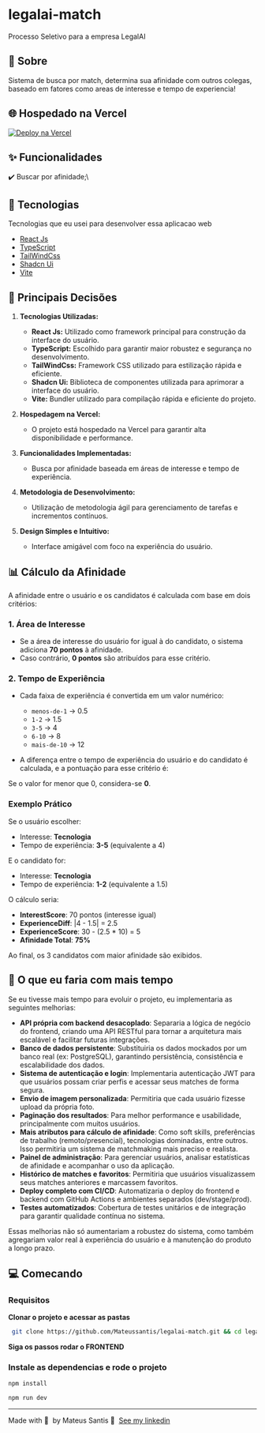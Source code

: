 # legalai-match
Processo Seletivo para a empresa LegalAI

## 🎯 Sobre ##

Sistema de busca por match, determina sua afinidade com outros colegas, baseado em fatores como areas de interesse e tempo de experiencia!

## 🌐 Hospedado na Vercel ##

[![Deploy na Vercel](https://img.shields.io/badge/VERCEL-000?style=for-the-badge&logo=vercel&logoColor=white)](https://legalai-match.vercel.app/)

## ✨ Funcionalidades ##

✔️ Buscar por afinidade;\

## 🚀 Tecnologias

Tecnologias que eu usei para desenvolver essa aplicacao web

- [React Js](https://react.dev/)
- [TypeScript](https://www.typescriptlang.org/)
- [TailWindCss](https://tailwindcss.com/)
- [Shadcn Ui](https://ui.shadcn.com/)
- [Vite](https://vite.dev/)

## 🧠 Principais Decisões

1. **Tecnologias Utilizadas:**
   - **React Js:** Utilizado como framework principal para construção da interface do usuário.
   - **TypeScript:** Escolhido para garantir maior robustez e segurança no desenvolvimento.
   - **TailWindCss:** Framework CSS utilizado para estilização rápida e eficiente.
   - **Shadcn Ui:** Biblioteca de componentes utilizada para aprimorar a interface do usuário.
   - **Vite:** Bundler utilizado para compilação rápida e eficiente do projeto.

2. **Hospedagem na Vercel:**
   - O projeto está hospedado na Vercel para garantir alta disponibilidade e performance.

3. **Funcionalidades Implementadas:**
   - Busca por afinidade baseada em áreas de interesse e tempo de experiência.

4. **Metodologia de Desenvolvimento:**
   - Utilização de metodologia ágil para gerenciamento de tarefas e incrementos contínuos.

5. **Design Simples e Intuitivo:**
   - Interface amigável com foco na experiência do usuário.

## 📊 Cálculo da Afinidade

A afinidade entre o usuário e os candidatos é calculada com base em dois critérios:

### 1. Área de Interesse
- Se a área de interesse do usuário for igual à do candidato, o sistema adiciona **70 pontos** à afinidade.
- Caso contrário, **0 pontos** são atribuídos para esse critério.

### 2. Tempo de Experiência
- Cada faixa de experiência é convertida em um valor numérico:
  - `menos-de-1` → 0.5
  - `1-2` → 1.5
  - `3-5` → 4
  - `6-10` → 8
  - `mais-de-10` → 12

- A diferença entre o tempo de experiência do usuário e do candidato é calculada, e a pontuação para esse critério é:
  

Se o valor for menor que 0, considera-se **0**.

### Exemplo Prático
Se o usuário escolher:
- Interesse: **Tecnologia**
- Tempo de experiência: **3-5** (equivalente a 4)

E o candidato for:
- Interesse: **Tecnologia**
- Tempo de experiência: **1-2** (equivalente a 1.5)

O cálculo seria:
- **InterestScore**: 70 pontos (interesse igual)
- **ExperienceDiff**: |4 - 1.5| = 2.5
- **ExperienceScore**: 30 - (2.5 * 10) = 5
- **Afinidade Total**: **75%**

Ao final, os 3 candidatos com maior afinidade são exibidos.

## 🔮 O que eu faria com mais tempo

Se eu tivesse mais tempo para evoluir o projeto, eu implementaria as seguintes melhorias:

- **API própria com backend desacoplado**: Separaria a lógica de negócio do frontend, criando uma API RESTful para tornar a arquitetura mais escalável e facilitar futuras integrações.
- **Banco de dados persistente**: Substituiria os dados mockados por um banco real (ex: PostgreSQL), garantindo persistência, consistência e escalabilidade dos dados.
- **Sistema de autenticação e login**: Implementaria autenticação JWT para que usuários possam criar perfis e acessar seus matches de forma segura.
- **Envio de imagem personalizada**: Permitiria que cada usuário fizesse upload da própria foto.
- **Paginação dos resultados**: Para melhor performance e usabilidade, principalmente com muitos usuários.
- **Mais atributos para cálculo de afinidade**: Como soft skills, preferências de trabalho (remoto/presencial), tecnologias dominadas, entre outros. Isso permitiria um sistema de matchmaking mais preciso e realista.
- **Painel de administração**: Para gerenciar usuários, analisar estatísticas de afinidade e acompanhar o uso da aplicação.
- **Histórico de matches e favoritos**: Permitiria que usuários visualizassem seus matches anteriores e marcassem favoritos.
- **Deploy completo com CI/CD**: Automatizaria o deploy do frontend e backend com GitHub Actions e ambientes separados (dev/stage/prod).
- **Testes automatizados**: Cobertura de testes unitários e de integração para garantir qualidade contínua no sistema.

Essas melhorias não só aumentariam a robustez do sistema, como também agregariam valor real à experiência do usuário e à manutenção do produto a longo prazo.

## 💻 Comecando

### Requisitos

**Clonar o projeto e acessar as pastas**

```bash
 git clone https://github.com/Mateussantis/legalai-match.git && cd legalai-match
```

**Siga os passos rodar o FRONTEND**

### Instale as dependencias e rode o projeto

```bash
npm install

npm run dev
```

---

Made with 💜 &nbsp;by Mateus Santis 👋 &nbsp;[See my linkedin](https://www.linkedin.com/in/mateus-silva-de-santis-3a6899150/)
